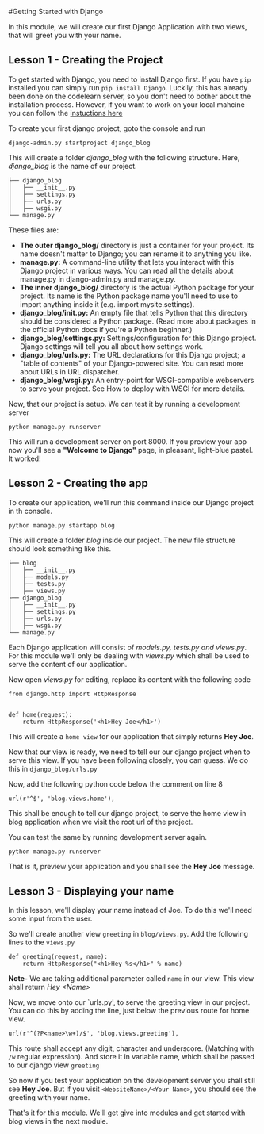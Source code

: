 #Getting Started with Django

In this module, we will create our first Django Application with two views, that will greet you with your name.

## Lesson 1 - Creating the Project
To get started with Django, you need to install Django first. If you have `pip` installed you can simply run `pip install Django`. Luckily, this has already been done on the codelearn server, so you don't need to bother about the installation process. However, if you want to work on your local mahcine you can follow the [instuctions here](https://docs.djangoproject.com/en/1.4/intro/install/)

To create your first django project, goto the console and run

	django-admin.py startproject django_blog
	
This will create a folder *django_blog* with the following structure. Here, *django_blog* is the name of our project.
	
	├── django_blog
	│   ├── __init__.py
	│   ├── settings.py
	│   ├── urls.py
	│   ├── wsgi.py
	└── manage.py
	
These files are:

- **The outer django_blog/** directory is just a container for your project. Its name doesn't matter to Django; you can rename it to anything you like.
- **manage.py:** A command-line utility that lets you interact with this Django project in various ways. You can read all the details about manage.py in django-admin.py and manage.py.
- **The inner django_blog/** directory is the actual Python package for your project. Its name is the Python package name you'll need to use to import anything inside it (e.g. import mysite.settings).
- **django_blog/__init__.py:** An empty file that tells Python that this directory should be considered a Python package. (Read more about packages in the official Python docs if you're a Python beginner.)
- **django_blog/settings.py:** Settings/configuration for this Django project. Django settings will tell you all about how settings work.
- **django_blog/urls.py:** The URL declarations for this Django project; a "table of contents" of your Django-powered site. You can read more about URLs in URL dispatcher.
- **django_blog/wsgi.py:** An entry-point for WSGI-compatible webservers to serve your project. See How to deploy with WSGI for more details.

Now, that our project is setup. We can test it by running a development server

	python manage.py runserver
	
This will run a development server on port 8000. If you preview your app now you'll see a **"Welcome to Django"** page, in pleasant, light-blue pastel. It worked!

## Lesson 2 - Creating the app
To create our application, we'll run this command inside our Django project in th console.

	python manage.py startapp blog
This will create a folder *blog* inside our project. The new file structure should look something like this.


	├── blog
	│   ├── __init__.py
	│   ├── models.py
	│   ├── tests.py
	│   ├── views.py
	├── django_blog
	│   ├── __init__.py
	│   ├── settings.py
	│   ├── urls.py
	│   ├── wsgi.py
	└── manage.py
	
Each Django application will consist of *models.py, tests.py and views.py*. For this module we'll only be dealing with *views.py* which shall be used to serve the content of our application.

Now open *views.py* for editing, replace its content with the following code

	from django.http import HttpResponse


	def home(request):
        return HttpResponse('<h1>Hey Joe</h1>')
    

This will create a `home view` for our application that simply returns **Hey Joe**.

Now that our view is ready, we need to tell our our django project when to serve this view. If you have been following closely, you can guess. We do this in `django_blog/urls.py`

Now, add the following python code below the comment on line 8

	url(r'^$', 'blog.views.home'),

This shall be enough to tell our django project, to serve the home view in blog application when we visit the root url of the project.

You can test the same by running development server again.

	python manage.py runserver

That is it, preview your application and you shall see the **Hey Joe** message.
## Lesson 3 - Displaying your name

In this lesson, we'll display your name instead of Joe. To do this we'll need some input from the user.

So we'll create another view `greeting` in `blog/views.py`. Add the following lines to the `views.py`

	def greeting(request, name):
        return HttpResponse("<h1>Hey %s</h1>" % name)
        
**Note-** We are taking additional parameter called `name` in our view. This view shall return *Hey &lt;Name&gt;*

Now, we move onto our `urls.py', to serve the greeting view in our project. You can do this by adding the line, just below the previous route for home view.

    url(r'^(?P<name>\w+)/$', 'blog.views.greeting'),
    
This route shall accept any digit, character and underscore. (Matching with `/w` regular expression). And store it in variable name, which shall be passed to our django view `greeting`

So now if you test your application on the development server you shall still see **Hey Joe**. But if you visit `<WebsiteName>/<Your Name>`, you should see the greeting with your name.

That's it for this module. We'll get give into modules and get started with blog views in the next module.